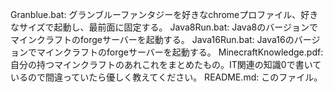 Granblue.bat:           グランブルーファンタジーを好きなchromeプロファイル、好きなサイズで起動し、最前面に固定する。
Java8Run.bat:           Java8のバージョンでマインクラフトのforgeサーバーを起動する。
Java16Run.bat:          Java16のバージョンでマインクラフトのforgeサーバーを起動する。
MinecraftKnowledge.pdf: 自分の持つマインクラフトのあれこれをまとめたもの。IT関連の知識0で書いているので間違っていたら優しく教えてください。
README.md:              このファイル。
